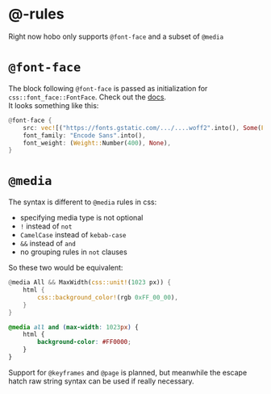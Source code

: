 # @-rules

Right now hobo only supports `@font-face` and a subset of `@media`

# `@font-face`

The block following `@font-face` is passed as initialization for `css::font_face::FontFace`. Check out the [docs](https://docs.rs/hobo_css/0.1/hobo_css/font_face/struct.FontFace.html).    
It looks something like this:

```rust
@font-face {
	src: vec![("https://fonts.gstatic.com/.../....woff2".into(), Some(Format::Woff2))],
	font_family: "Encode Sans".into(),
	font_weight: (Weight::Number(400), None),
}
```

# `@media`

The syntax is different to `@media` rules in css:

* specifying media type is not optional
* `!` instead of `not`
* `CamelCase` instead of `kebab-case`
* `&&` instead of `and`
* no grouping rules in `not` clauses

So these two would be equivalent:

```rust
@media All && MaxWidth(css::unit!(1023 px)) {
	html {
		css::background_color!(rgb 0xFF_00_00),
	}
}
```

```css
@media all and (max-width: 1023px) {
	html {
		background-color: #FF0000;
	}
}
```

Support for `@keyframes` and `@page` is planned, but meanwhile the escape hatch raw string syntax can be used if really necessary.
